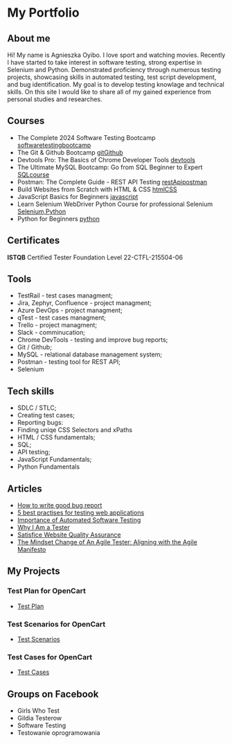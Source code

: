 # My Portfolio
## About me 

Hi! My name is Agnieszka Oyibo. I love sport and watching movies. Recently I have started to take interest in software testing, strong expertise in Selenium and Python. Demonstrated proficiency through numerous testing projects, showcasing skills in automated testing, test script development, and bug identification. My goal is to develop testing knowlage and technical skills. On this site I would like to share all of my gained experience from personal studies and researches.

## Courses
* The Complete 2024 Software Testing Bootcamp [softwaretestingbootcamp](https://www.udemy.com/course/testerbootcamp/)
* The Git & Github Bootcamp [gitGithub](https://www.udemy.com/course/git-and-github-bootcamp/)
* Devtools Pro: The Basics of Chrome Developer Tools [devtools](https://www.udemy.com/course/master-google-chrome-developer-tools/)
* The Ultimate MySQL Bootcamp: Go from SQL Beginner to Expert
[SQLcourse](https://www.udemy.com/course/the-ultimate-mysql-bootcamp-go-from-sql-beginner-to-expert/)
* Postman: The Complete Guide - REST API Testing [restApipostman](https://www.udemy.com/course/postman-the-complete-guide/)
* Build Websites from Scratch with HTML & CSS [htmlCSS](https://www.udemy.com/course/build-website-scratch/)
* JavaScript Basics for Beginners [javascript](https://www.udemy.com/course/javascript-basics-for-beginners/?kw=javascript+for+be&src=sac)
* Learn Selenium WebDriver Python Course for professional Selenium [Selenium,Python](https://www.udemy.com/course/selenium-webdriver-python-course/?couponCode=LEARNNOWPLANS)
* Python for Beginners [python](https://www.udemy.com/course/python-for-absolute-beginners-u/?couponCode=LEARNNOWPLANS)

## Certificates
**ISTQB** Certified Tester Foundation Level 22-CTFL-215504-06


## Tools
* TestRail - test cases managment;
* Jira, Zephyr, Confluence - project managment;
* Azure DevOps - project managment;
* qTest - test cases managment;
* Trello - project managment;
* Slack - comminucation;
* Chrome DevTools - testing and improve bug reports;
* Git / Github;
* MySQL - relational database management system;
* Postman - testing tool for REST API;
* Selenium

## Tech skills
* SDLC / STLC;
* Creating test cases;
* Reporting bugs:
* Finding uniqe CSS Selectors and xPaths
* HTML / CSS fundamentals;
* SQL;
* API testing;
* JavaScript Fundamentals;
* Python Fundamentals

## Articles
* [How to write good bug report](https://orangesoft.co/blog/how-to-write-a-bug-report)
* [5 best practises for testing web applications](https://www.globalapptesting.com/blog/best-practices-for-testing-web-applications)
* [Importance of Automated Software Testing](https://www.softwaretestingnews.co.uk/importance-of-automated-software-testing/)
* [Why I Am a Tester](https://www.satisfice.com/blog/archives/40351)
* [Satisfice Website Quality Assurance](https://www.satisfice.com/blog/archives/6060)
* [The Mindset Change of An Agile Tester: Aligning with the Agile Manifesto](https://www.softwaretestinghelp.com/agile-tester-with-agile-manifesto/)

## My Projects
### Test Plan for OpenCart
* [Test Plan](https://1drv.ms/w/s!AmNsh0vQc7hagYQ-EdHoxGXgu3eoFg?e=gny5QL)
### Test Scenarios for OpenCart

* [Test Scenarios](https://1drv.ms/x/s!AmNsh0vQc7hagYQoKobTQzutw95utw?e=aCMev0)

### Test Cases for OpenCart
* [Test Cases](https://1drv.ms/x/s!AmNsh0vQc7hagYQsw6TC7iT0sI0Ywg?e=gCcrX6)

## Groups on Facebook
* Girls Who Test
* Gildia Testerow 
* Software Testing
* Testowanie oprogramowania
